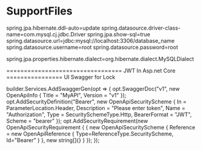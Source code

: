 # SupportFiles

spring.jpa.hibernate.ddl-auto=update
spring.datasource.driver-class-name=com.mysql.cj.jdbc.Driver
spring.jpa.show-sql=true
spring.datasource.url=jdbc:mysql://localhost:3306/database_name
spring.datasource.username=root
spring.datasource.password=root

spring.jpa.properties.hibernate.dialect=org.hibernate.dialect.MySQLDialect



================================= JWT In Asp.net Core ================
UI Swagger for Lock

builder.Services.AddSwaggerGen(opt =>
{
    opt.SwaggerDoc("v1", new OpenApiInfo { Title = "MyAPI", Version = "v1" });
    opt.AddSecurityDefinition("Bearer", new OpenApiSecurityScheme
    {
        In = ParameterLocation.Header,
        Description = "Please enter token",
        Name = "Authorization",
        Type = SecuritySchemeType.Http,
        BearerFormat = "JWT",
        Scheme = "bearer"
    });
    opt.AddSecurityRequirement(new OpenApiSecurityRequirement
    {
        {
            new OpenApiSecurityScheme
            {
                Reference = new OpenApiReference
                {
                    Type=ReferenceType.SecurityScheme,
                    Id="Bearer"
                }
            },
            new string[]{}
        }
    });
});
